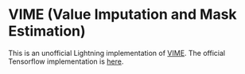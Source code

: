 # VIME (Value Imputation and Mask Estimation)

This is an unofficial Lightning implementation of [VIME](https://vanderschaar-lab.com/papers/NeurIPS2020_VIME.pdf).
The official Tensorflow implementation is [here](https://github.com/jsyoon0823/VIME).
